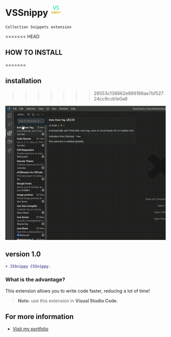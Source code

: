 # VSSnippy ![img](https://github.com/papchenko/VSSnippy/blob/main/resources/icon.png?raw=true)

```
Collection Snippets extension
```

<<<<<<< HEAD
## HOW TO INSTALL
=======
## installation
>>>>>>> 26553c136862e899186ae7bf52724cc9ccb1e0a8

![gif](https://github.com/papchenko/VSSnippy/blob/main/resources/vssnippy.gif?raw=true)

## version 1.0

```diff
+ JSSnippy CSSnippy.
```

### What is the advantage?

This extension allows you to write code faster, reducing a lot of time!

> **Note:** use this extension in **Visual Studio Code**.

## For more information

- [Visit my portfolio](http://papchenko.com/)


